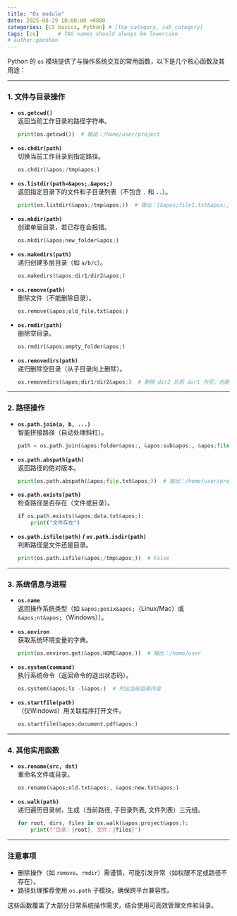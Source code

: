 ```yaml
---
title: "Os module"
date: 2025-08-29 10:00:00 +0800
categories: [CS basics, Python] # [Top_category, sub_category]
tags: [os]      # TAG names should always be lowercase
# author:gaoshan
---
```

Python 的 `os` 模块提供了与操作系统交互的常用函数，以下是几个核心函数及其用途：

---

### **1. 文件与目录操作**
- **`os.getcwd()`**  
  返回当前工作目录的路径字符串。  
  ```python
  print(os.getcwd())  # 输出：/home/user/project
  ```

- **`os.chdir(path)`**  
  切换当前工作目录到指定路径。  
  ```python
  os.chdir(&apos;/tmp&apos;)
  ```

- **`os.listdir(path=&apos;.&apos;)`**  
  返回指定目录下的文件和子目录列表（不包含 `.` 和 `..`）。  
  ```python
  print(os.listdir(&apos;/tmp&apos;))  # 输出：[&apos;file1.txt&apos;, &apos;folder1&apos;]
  ```

- **`os.mkdir(path)`**  
  创建单层目录，若已存在会报错。  
  ```python
  os.mkdir(&apos;new_folder&apos;)
  ```

- **`os.makedirs(path)`**  
  递归创建多层目录（如 `a/b/c`）。  
  ```python
  os.makedirs(&apos;dir1/dir2&apos;)
  ```

- **`os.remove(path)`**  
  删除文件（不能删除目录）。  
  ```python
  os.remove(&apos;old_file.txt&apos;)
  ```

- **`os.rmdir(path)`**  
  删除空目录。  
  ```python
  os.rmdir(&apos;empty_folder&apos;)
  ```

- **`os.removedirs(path)`**  
  递归删除空目录（从子目录向上删除）。  
  ```python
  os.removedirs(&apos;dir1/dir2&apos;)  # 删除 dir2 后若 dir1 为空，也删除 dir1
  ```

---

### **2. 路径操作**
- **`os.path.join(a, b, ...)`**  
  智能拼接路径（自动处理斜杠）。  
  ```python
  path = os.path.join(&apos;folder&apos;, &apos;sub&apos;, &apos;file.txt&apos;)  # 输出：folder/sub/file.txt
  ```

- **`os.path.abspath(path)`**  
  返回路径的绝对版本。  
  ```python
  print(os.path.abspath(&apos;file.txt&apos;))  # 输出：/home/user/project/file.txt
  ```

- **`os.path.exists(path)`**  
  检查路径是否存在（文件或目录）。  
  ```python
  if os.path.exists(&apos;data.txt&apos;):
      print("文件存在")
  ```

- **`os.path.isfile(path)` / `os.path.isdir(path)`**  
  判断路径是文件还是目录。  
  ```python
  print(os.path.isfile(&apos;/tmp&apos;))  # False
  ```

---

### **3. 系统信息与进程**
- **`os.name`**  
  返回操作系统类型（如 `&apos;posix&apos;`（Linux/Mac）或 `&apos;nt&apos;`（Windows））。  

- **`os.environ`**  
  获取系统环境变量的字典。  
  ```python
  print(os.environ.get(&apos;HOME&apos;))  # 输出：/home/user
  ```

- **`os.system(command)`**  
  执行系统命令（返回命令的退出状态码）。  
  ```python
  os.system(&apos;ls -l&apos;)  # 列出当前目录内容
  ```

- **`os.startfile(path)`**  
  （仅Windows）用关联程序打开文件。  
  ```python
  os.startfile(&apos;document.pdf&apos;)
  ```

---

### **4. 其他实用函数**
- **`os.rename(src, dst)`**  
  重命名文件或目录。  
  ```python
  os.rename(&apos;old.txt&apos;, &apos;new.txt&apos;)
  ```

- **`os.walk(path)`**  
  递归遍历目录树，生成（当前路径, 子目录列表, 文件列表）三元组。  
  ```python
  for root, dirs, files in os.walk(&apos;project&apos;):
      print(f"目录：{root}, 文件：{files}")
  ```

---

### **注意事项**
- 删除操作（如 `remove`、`rmdir`）需谨慎，可能引发异常（如权限不足或路径不存在）。
- 路径处理推荐使用 `os.path` 子模块，确保跨平台兼容性。

这些函数覆盖了大部分日常系统操作需求，结合使用可高效管理文件和目录。